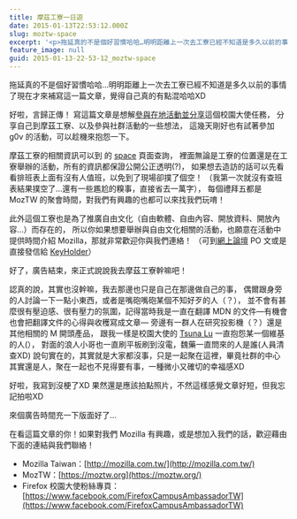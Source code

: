 ```yaml
---
title: 摩茲工寮一日遊
date: 2015-01-13T22:53:12.000Z
slug: moztw-space
excerpt: '<p>拖延真的不是個好習慣哈哈…明明距離上一次去工寮已經不知道是多久以前的事情了現在才來補寫這一篇文章，覺得自己真的&#8230;</p> '
feature_image: null
guid: 2015-01-13-22-53-12_moztw-space
---
```

拖延真的不是個好習慣哈哈…明明距離上一次去工寮已經不知道是多久以前的事情了現在才來補寫這一篇文章，覺得自己真的有點混哈哈XD

好啦，言歸正傳！ 寫這篇文章是想解[參與在地活動並分享](https://estela.makes.org/thimble/fsa-activities-mozilla-community)這個校園大使任務， 分享自己到摩茲工寮、以及參與社群活動的一些想法， 這幾天剛好也有試著參加 g0v 的活動，可以趁機來抱怨一下。

摩茲工寮的相關資訊可以到 的 [space](http://moztw.org/space/) 頁面查詢， 裡面無論是工寮的位置還是在工寮舉辦的活動，所有的資訊都保證公開公正透明(?)， 如果想去造訪的話可以先看看排班表上面有沒有人值班，以免到了現場卻撲了個空！ （我第一次就沒有查班表結果撲空了…還有一些尷尬的糗事，直接省去一萬字）， 每個禮拜五都是 MozTW 的聚會時間，對我們有興趣的也都可以來找我們玩唷！

此外這個工寮也是為了推廣自由文化（自由軟體、自由內容、開放資料、開放內容…）而存在的， 所以你如果想要舉辦與自由文化相關的活動，也願意在活動中提供時間介紹 Mozilla，那就非常歡迎你與我們連絡！ （可到[網上論壇](https://groups.google.com/forum/#!forum/moztw-general) PO 文或是直接發信給 [KeyHolder](mailto:space@moztw.org)）

好了，廣告結束，來正式說說我去摩茲工寮幹嘛吧！

認真的說，其實也沒幹嘛，我去那邊也只是自己在那邊做自己的事， 偶爾跟身旁的人討論一下一點小東西，或者是嘴砲嘴砲某個不知好歹的人（？）， 並不會有甚麼很有壓迫感、很有壓力的氛圍，記得當時我是一直在翻譯 MDN 的文件—有機會也會把翻譯文件的心得與收穫寫成文章— 旁邊有一群人在研究投影機（？）還是其他相關的 M 開頭產品， 跟我一樣是校園大使的 [Tsuna Lu](http://adsa562.pixnet.net/blog) 一直抱怨某一個維基的人(）， 對面的浪人小哥也一直刷平板刷到沒電，魏藥一直問來的人是誰(人員清查XD) 說句實在的，其實就是大家都沒事，只是一起聚在這裡，畢竟社群的中心其實還是人，聚在一起也不見得要有事，一種微小又確切的幸福感XD

好啦，我寫到沒梗了XD 果然還是應該拍點照片，不然這樣感覺文章好短，但我忘記拍啦XD

來個廣告時間充一下版面好了…

在看這篇文章的你！如果對我們 Mozilla 有興趣，或是想加入我們的話，歡迎藉由下面的連結與我們聯絡！

*   Mozilla Taiwan：[http://mozilla.com.tw/](http://mozilla.com.tw/)
*   MozTW：[https://moztw.org](https://moztw.org/)
*   Firefox 校園大使粉絲專頁：[https://www.facebook.com/FirefoxCampusAmbassadorTW](https://www.facebook.com/FirefoxCampusAmbassadorTW)
